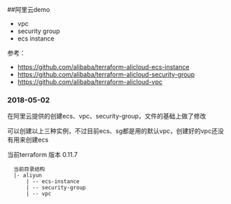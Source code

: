 ##阿里云demo
+ vpc
+ security group
+ ecs instance

参考：
* https://github.com/alibaba/terraform-alicloud-ecs-instance
* https://github.com/alibaba/terraform-alicloud-security-group
* https://github.com/alibaba/terraform-alicloud-vpc


### 2018-05-02
在阿里云提供的创建ecs、vpc、security-group，文件的基础上做了修改

可以创建以上三种实例，不过目前ecs、sg都是用的默认vpc，创建好的vpc还没有用来创建ecs

当前terraform 版本 0.11.7

```
  当前目录结构
  |- aliyun
      | -- ecs-instance
      | -- security-group
      | -- vpc
```